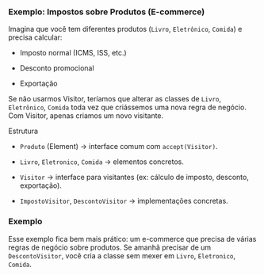 ### Exemplo: Impostos sobre Produtos (E-commerce)

Imagina que você tem diferentes produtos (`Livro`, `Eletrônico`, `Comida`) e precisa calcular:

- Imposto normal (ICMS, ISS, etc.)

- Desconto promocional

- Exportação

Se não usarmos Visitor, teríamos que alterar as classes de `Livro`, `Eletrônico`, `Comida` toda vez que criássemos uma nova regra de negócio.
Com Visitor, apenas criamos um novo visitante.

Estrutura

- `Produto` (Element) → interface comum com `accept(Visitor)`.

- `Livro`, `Eletronico`, `Comida` → elementos concretos.

- `Visitor` → interface para visitantes (ex: cálculo de imposto, desconto, exportação).

- `ImpostoVisitor`, `DescontoVisitor` → implementações concretas.

### Exemplo
Esse exemplo fica bem mais prático: um e-commerce que precisa de várias regras de negócio sobre produtos.
Se amanhã precisar de um `DescontoVisitor`, você cria a classe sem mexer em `Livro`, `Eletronico`, `Comida`.

